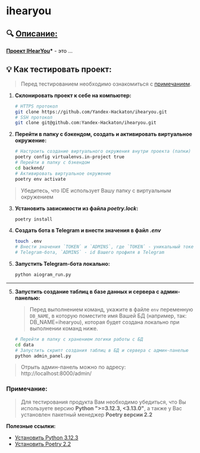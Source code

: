 # ihearyou

## 🔍 <u>Описание:</u>

**<u>Проект IHearYou</u>\*** - это ...


## 💡 Как тестировать проект:
> Перед тестированием необходимо ознакомиться с [примечанием](#примечание).

1. **Склонировать проект к себе на компьютер:**
    ```bash
    # HTTPS протокол
    git clone https://github.com/Yandex-Hackaton/ihearyou.git
    # SSH протокол
    git clone git@github.com:Yandex-Hackaton/ihearyou.git
    ```

2. **Перейти в папку с бэкендом, создать и активировать виртуальное окружение:**
    ```bash
    # Настроить создание виртуального окружения внутри проекта (папки)
    poetry config virtualenvs.in-project true
    # Перейти в папку с бэкендом
    cd backend/
    # Активировать виртуальное окружение
    poetry env activate
    ```
> Убедитесь, что IDE использует Вашу папку с виртуальным окружением

3. **Установить зависимости из файла *poetry.lock*:**
    ```bash
    poetry install
    ```
    
4. **Создать бота в Telegram и внести значения в файл *.env***
    ```bash
    touch .env
    # Внести значения `TOKEN` и `ADMINS`, где `TOKEN` - уникальный токен Вашего
    # Telegram-бота, `ADMINS` - id Вашего профиля в Telegram 
    ```

5. **Запустить Telegram-бота локально:**
    ```bash
    python aiogram_run.py
    ```

---

5. **Запустить создание таблиц в базе данных и сервера с админ-панелью:**
    > Перед выполнением команд, укажите в файле `env` переменную `DB_NAME`, 
    в которую поместите имя Вашей БД (например, так: DB_NAME=ihearyou), которая будет создана локально при выполнении команд ниже.

    ```bash
    # Перейти в папку с хранением логики работы с БД
    cd data
    # Запустить скрипт создания таблиц в БД и сервера с админ-панелью
    python admin_panel.py
    ```
> Отрыть админ-панель можно по адресу: http://localhost:8000/admin/

### Примечание:
> Для тестирования продукта Вам необходимо убедиться, что Вы используете версию **Python ">=3.12.3, \<3.13.0"**, а также у Вас установлен пакетный менеджер **Poetry версии 2.2**

**Полезные ссылки:**
- [Установить Python 3.12.3](https://www.python.org/downloads/release/python-3123/)
- [Установить Poetry 2.2](https://python-poetry.org/docs/#installation)
